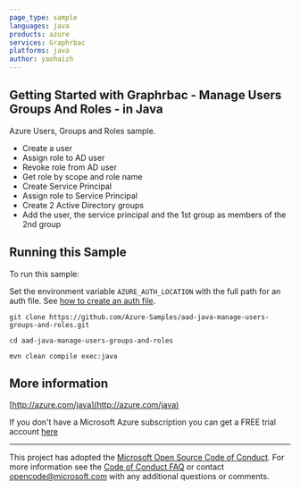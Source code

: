 ```yaml
---
page_type: sample
languages: java
products: azure
services: Graphrbac
platforms: java
author: yaohaizh
---
```


## Getting Started with Graphrbac - Manage Users Groups And Roles - in Java ##


  Azure Users, Groups and Roles sample.
  - Create a user
  - Assign role to AD user
  - Revoke role from AD user
  - Get role by scope and role name
  - Create Service Principal
  - Assign role to Service Principal
  - Create 2 Active Directory groups
  - Add the user, the service principal and the 1st group as members of the 2nd group
 

## Running this Sample ##

To run this sample:

Set the environment variable `AZURE_AUTH_LOCATION` with the full path for an auth file. See [how to create an auth file](https://github.com/Azure/azure-libraries-for-java/blob/master/AUTH.md).

    git clone https://github.com/Azure-Samples/aad-java-manage-users-groups-and-roles.git

    cd aad-java-manage-users-groups-and-roles

    mvn clean compile exec:java

## More information ##

[http://azure.com/java](http://azure.com/java)

If you don't have a Microsoft Azure subscription you can get a FREE trial account [here](http://go.microsoft.com/fwlink/?LinkId=330212)

---

This project has adopted the [Microsoft Open Source Code of Conduct](https://opensource.microsoft.com/codeofconduct/). For more information see the [Code of Conduct FAQ](https://opensource.microsoft.com/codeofconduct/faq/) or contact [opencode@microsoft.com](mailto:opencode@microsoft.com) with any additional questions or comments.